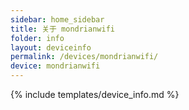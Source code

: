 ```yaml
---
sidebar: home_sidebar
title: 关于 mondrianwifi
folder: info
layout: deviceinfo
permalink: /devices/mondrianwifi/
device: mondrianwifi
---
```

{% include templates/device_info.md %}
